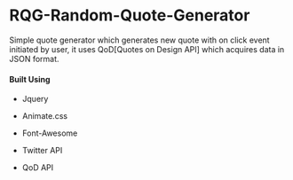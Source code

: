 # RQG-Random-Quote-Generator

<html>
  <head>
  <link rel="stylesheet" href="https://maxcdn.bootstrapcdn.com/bootstrap/3.3.7/css/bootstrap.min.css">
  </head>    
  <body>
    <p>Simple quote generator which generates new quote with on click event initiated by user, it uses QoD[Quotes on Design API] which acquires data in JSON format.</p>
    <h4> Built Using </h4>
    <ul class="list-group">
      <li class="list-group-item"><p>Jquery</li>
      <li><p>Animate.css</li>
      <li><p>Font-Awesome</li>
      <li><p>Twitter API</li>
      <li><p>QoD API</li>
    </ul>
  </body>
</html> 

